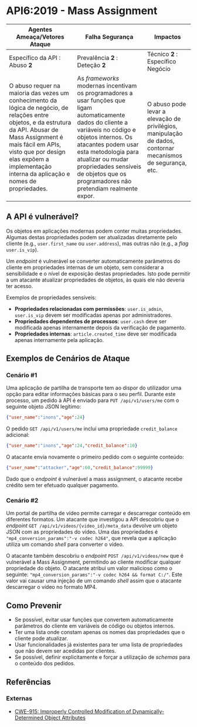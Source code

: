 # API6:2019 - Mass Assignment

| Agentes Ameaça/Vetores Ataque | Falha Segurança | Impactos |
| - | - | - |
| Específico da API : Abuso **2** | Prevalência **2** : Deteção **2** | Técnico **2** : Específico Negócio |
| O abuso requer na maioria das vezes um conhecimento da lógica de negócio, de relações entre objetos, e da estrutura da API. Abusar de Mass Assignment é mais fácil em APIs, visto que por design elas expõem a implementação interna da aplicação e nomes de propriedades. | As _frameworks_ modernas incentivam os programadores a usar funções que ligam automaticamente dados do cliente a variáveis no código e objetos internos. Os atacantes podem usar esta metodologia para atualizar ou mudar propriedades sensíveis de objetos que os programadores não pretendiam realmente expor. | O abuso pode levar a elevação de privilégios, manipulação de dados, contornar mecanismos de segurança, etc. |

## A API é vulnerável?

Os objetos em aplicações modernas podem conter muitas propriedades. Algumas
destas propriedades podem ser atualizadas diretamente pelo cliente (e.g.,
`user.first_name` ou `user.address`), mas outras não (e.g., a _flag_
`user.is_vip`).

Um _endpoint_ é vulnerável se converter automaticamente parâmetros do
cliente em propriedades internas de um objeto, sem considerar a sensibilidade e
o nível de exposição destas propriedades. Isto pode permitir a um atacante
atualizar propriedades de objetos, às quais ele não deveria ter acesso.

Exemplos de propriedades sensíveis:

* **Propriedades relacionadas com permissões**: `user.is_admin`, `user.is_vip`
  devem ser modificadas apenas por administradores.
* **Propriedades dependentes de processos**: `user.cash` deve ser modificada
  apenas internamente depois da verificação de pagamento.
* **Propriedades internas**: `article.created_time` deve ser modificada apenas
  internamente pela aplicação.

## Exemplos de Cenários de Ataque

### Cenário #1

Uma aplicação de partilha de transporte tem ao dispor do utilizador uma opção
para editar informações básicas para o seu perfil. Durante este processo, um
pedido à API é enviado para `PUT /api/v1/users/me` com o seguinte objeto JSON
legítimo:

```json
{"user_name":"inons","age":24}
```

O pedido `GET /api/v1/users/me` incluí uma propriedade `credit_balance`
adicional:

```json
{"user_name":"inons","age":24,"credit_balance":10}
```

O atacante envia novamente o primeiro pedido com o seguinte conteúdo:

```json
{"user_name":"attacker","age":60,"credit_balance":99999}
```

Dado que o _endpoint_ é vulnerável a mass assignment, o atacante recebe crédito
sem ter efetuado qualquer pagamento.

### Cenário #2

Um portal de partilha de vídeo permite carregar e descarregar conteúdo em
diferentes formatos. Um atacante que investigou a API descobriu que o _endpoint_
`GET /api/v1/videos/{video_id}/meta_data` devolve um objeto JSON com as
propriedades do vídeo. Uma das propriedades é
`"mp4_conversion_params":"-v codec h264"`, que revela que a aplicação utiliza um
comando _shell_ para converter o vídeo.

O atacante também descobriu o _endpoint_ `POST /api/v1/videos/new` que é
vulnerável a Mass Assignment, permitindo ao cliente modificar qualquer
propriedade do objeto. O atacante atribui um valor malicioso como o seguinte:
`"mp4_conversion_params":"-v codec h264 && format C:/"`. Este valor vai causar
uma injeção de um comando _shell_ assim que o atacante descarregar o vídeo no
formato MP4.

## Como Prevenir

* Se possível, evitar usar funções que convertem automaticamente parâmetros do
  cliente em variáveis de código ou objetos internos.
* Ter uma lista onde constam apenas os nomes das propriedades que o cliente pode
  atualizar.
* Usar funcionalidades já existentes para ter uma lista de propriedades que não
  devem ser acedidas por clientes.
* Se possível, definir explicitamente e forçar a utilização de _schemas_ para o
  conteúdo dos pedidos.

## Referências

### Externas

* [CWE-915: Improperly Controlled Modification of Dynamically-Determined Object
  Attributes][1]

[1]: https://cwe.mitre.org/data/definitions/915.html
